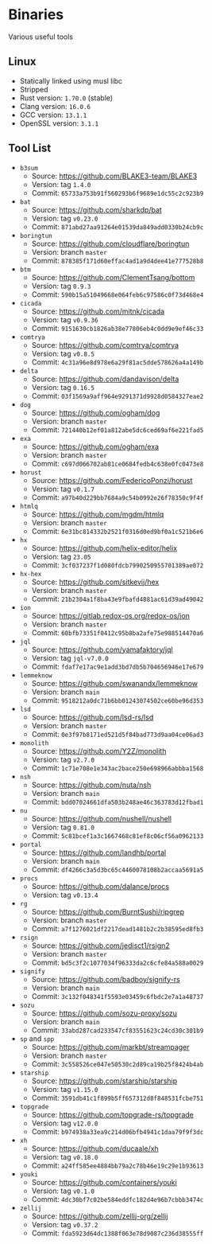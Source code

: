 # Binaries

Various useful tools

## Linux

- Statically linked using musl libc
- Stripped
- Rust version: `1.70.0` (stable)
- Clang version: `16.0.6`
- GCC version: `13.1.1`
- OpenSSL version: `3.1.1`

## Tool List

- `b3sum`
  - Source: https://github.com/BLAKE3-team/BLAKE3
  - Version: tag `1.4.0`
  - Commit: `65733a753b91f560293b6f9689e1dc55c2c923b9`
- `bat`
  - Source: https://github.com/sharkdp/bat
  - Version: tag `v0.23.0`
  - Commit: `871abd27aa91264e01539da849add0330b24cb9c`
- `boringtun`
  - Source: https://github.com/cloudflare/boringtun
  - Version: branch `master`
  - Commit: `878385f171d60effac4ad1a9d4dee41e777528b8`
- `btm`
  - Source: https://github.com/ClementTsang/bottom
  - Version: tag `0.9.3`
  - Commit: `590b15a51049668e064feb6c97586c0f73d468e4`
- `cicada`
  - Source: https://github.com/mitnk/cicada
  - Version: tag `v0.9.36`
  - Commit: `9151630cb1826ab38e77806eb4c0dd9e9ef46c33`
- `comtrya`
  - Source: https://github.com/comtrya/comtrya
  - Version: tag `v0.8.5`
  - Commit: `4c31a96e8d978e6a29f81ac5dde578626a4a149b`
- `delta`
  - Source: https://github.com/dandavison/delta
  - Version: tag `0.16.5`
  - Commit: `03f1569a9aff964e9291371d9928d0584327eae2`
- `dog`
  - Source: https://github.com/ogham/dog
  - Version: branch `master`
  - Commit: `721440b12ef01a812abe5dc6ced69af6e221fad5`
- `exa`
  - Source: https://github.com/ogham/exa
  - Version: branch `master`
  - Commit: `c697d066702ab81ce0684fedb4c638e0fc0473e8`
- `horust`
  - Source: https://github.com/FedericoPonzi/horust
  - Version: tag `v0.1.7`
  - Commit: `a97b40d229bb7684a9c54b0992e26f78350c9f4f`
- `htmlq`
  - Source: https://github.com/mgdm/htmlq
  - Version: branch `master`
  - Commit: `6e31bc814332b2521f0316d0ed9bf0a1c521b6e6`
- `hx`
  - Source: https://github.com/helix-editor/helix
  - Version: tag `23.05`
  - Commit: `3cf037237f1d080fdcb7990250955701389ae072`
- `hx-hex`
  - Source: https://github.com/sitkevij/hex
  - Version: branch `master`
  - Commit: `21b2304a1f8ba43e9fbafd4881ac61d39ad49042`
- `ion`
  - Source: https://gitlab.redox-os.org/redox-os/ion
  - Version: branch `master`
  - Commit: `60bfb73351f0412c95b8ba2afe75e988514470a6`
- `jql`
  - Source: https://github.com/yamafaktory/jql
  - Version: tag `jql-v7.0.0`
  - Commit: `fdaf7e17ac9e1add3bd7db5b704656946e17e679`
- `lemmeknow`
  - Source: https://github.com/swanandx/lemmeknow
  - Version: branch `main`
  - Commit: `9518212a0dc71b6bb01243074502ce60be96d353`
- `lsd`
  - Source: https://github.com/lsd-rs/lsd
  - Version: branch `master`
  - Commit: `0e3f97b8171ed521d5f84bad773d9aa04ce06ad3`
- `monolith`
  - Source: https://github.com/Y2Z/monolith
  - Version: tag `v2.7.0`
  - Commit: `1c71e708e1e343ac2bace250e698966abbba1568`
- `nsh`
  - Source: https://github.com/nuta/nsh
  - Version: branch `main`
  - Commit: `bdd07024661dfa503b248ae46c363783d12fbad1`
- `nu`
  - Source: https://github.com/nushell/nushell
  - Version: tag `0.81.0`
  - Commit: `5c81bcef1a3c1667468c81ef8c06cf56a0962133`
- `portal`
  - Source: https://github.com/landhb/portal
  - Version: branch `main`
  - Commit: `df4266c3a5d3bc65c4460078108b2accaa5691a5`
- `procs`
  - Source: https://github.com/dalance/procs
  - Version: tag `v0.13.4`
- `rg`
  - Source: https://github.com/BurntSushi/ripgrep
  - Version: branch `master`
  - Commit: `a7f1276021df2217dead1481b2c2b38595ed8fb3`
- `rsign`
  - Source: https://github.com/jedisct1/rsign2
  - Version: branch `master`
  - Commit: `bd5c3f2c1077034f96333da2c6cfe84a588a0029`
- `signify`
  - Source: https://github.com/badboy/signify-rs
  - Version: branch `main`
  - Commit: `3c132f048341f5593e03459c6fbdc2e7a1a48737`
- `sozu`
  - Source: https://github.com/sozu-proxy/sozu
  - Version: branch `main`
  - Commit: `33abd287cad233547cf83551623c24cd30c301b9`
- `sp` and `spp`
  - Source: https://github.com/markbt/streampager
  - Version: branch `master`
  - Commit: `3c558526ce047e50530c2d89ca19b25f8424b4ab`
- `starship`
  - Source: https://github.com/starship/starship
  - Version: tag `v1.15.0`
  - Commit: `3591db41c1f899b5ff657312d8f848531fcbe751`
- `topgrade`
  - Source: https://github.com/topgrade-rs/topgrade
  - Version: tag `v12.0.0`
  - Commit: `b974938a33ea9c214d06bfb4941c1daa79f9f3dc`
- `xh`
  - Source: https://github.com/ducaale/xh
  - Version: tag `v0.18.0`
  - Commit: `a24ff585ee4884bb79a2c78b46e19c29e1b93613`
- `youki`
  - Source: https://github.com/containers/youki
  - Version: tag `v0.1.0`
  - Commit: `4dc30bf7c02be584eddfc182d4e96b7cbbb3474c`
- `zellij`
  - Source: https://github.com/zellij-org/zellij
  - Version: tag `v0.37.2`
  - Commit: `fda5923d64dc1388f063e78d9087c236d38555ff`
